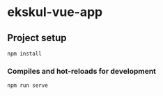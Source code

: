 # ekskul-vue-app

## Project setup
```
npm install
```

### Compiles and hot-reloads for development
```
npm run serve
```
